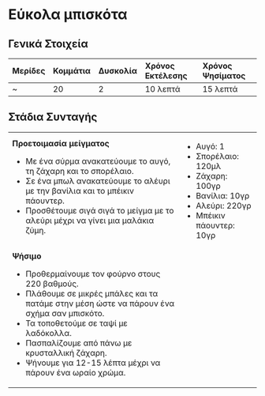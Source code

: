 # Εύκολα μπισκότα

## Γενικά Στοιχεία

| Μερίδες | Κομμάτια | Δυσκολία | Χρόνος Εκτέλεσης | Χρόνος Ψησίματος |
| :- | :- | :- | :- | :- |
|~ |20 | 2 | 10 λεπτά | 15 λεπτά |

## Στάδια Συνταγής

| | |
| :- | :- |
| **Προετοιμασία μείγματος** <br/> <ul> <li> Με ένα σύρμα ανακατεύουμε το αυγό, τη ζάχαρη και το σπορέλαιο. </li> <li> Σε ένα μπωλ ανακατεύουμε το αλέυρι με την βανίλια και το μπέικιν πάουντερ. </li> <li> Προσθέτουμε σιγά σιγά το μείγμα με το αλεύρι μέχρι να γίνει μια μαλάκια ζύμη. </li> </ul> | <ul><li>Αυγό: 1</li> <li>Σπορέλαιο: 120μλ</li> <li>Ζάχαρη: 100γρ</li> <li>Βανίλια: 10γρ</li> <li>Αλεύρι: 220γρ</li> <li>Μπέικιν πάουντερ: 10γρ</li>  </ul> 
| **Ψήσιμο** <br/> <ul> <li> Προθερμαίνουμε τον φούρνο στους 220 βαθμούς. </li> <li> Πλάθουμε σε μικρές μπάλες και τα πατάμε στην μέση ώστε να πάρουν ένα σχήμα σαν μπισκότο. </li> <li> Τα τοποθετούμε σε ταψί με λαδόκολλα. </li> <li> Πασπαλίζουμε από πάνω με κρυσταλλική ζάχαρη. </li> <li> Ψήνουμε για 12-15 λέπτα μέχρι να πάρουν ένα ωραίο χρώμα. </li> </ul> |  |